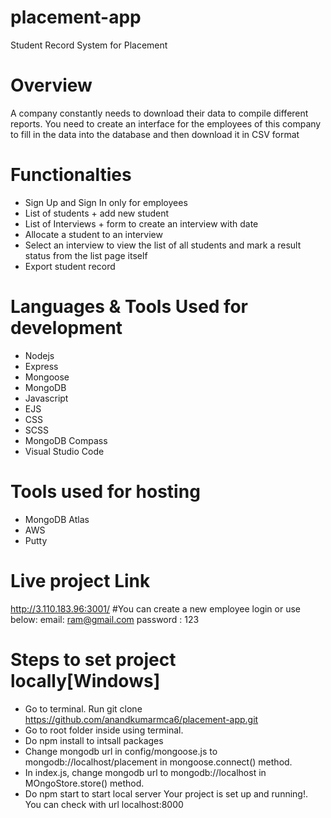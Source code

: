 # placement-app
Student Record System for Placement
# Overview
A company constantly needs to download their data to compile different reports. You need to create an interface for the employees of this company to fill in the data into the database and then download it in CSV format
# Functionalties
-	Sign Up and Sign In only for employees
-	List of students + add new student 
-	List of Interviews + form to create an interview with date
-	Allocate a student to an interview
-	Select an interview to view the list of all students and mark a result status from the list page itself
- Export student record 
# Languages & Tools Used for development
- Nodejs
- Express
- Mongoose
- MongoDB
- Javascript
- EJS
- CSS
- SCSS
- MongoDB Compass
- Visual Studio Code
# Tools used for hosting
- MongoDB Atlas
- AWS
- Putty
# Live project Link
 http://3.110.183.96:3001/
 #You can create a new employee login or use below:
 email: ram@gmail.com
 password : 123
# Steps to set project locally[Windows]
- Go to terminal. Run git clone https://github.com/anandkumarmca6/placement-app.git
-  Go to root  folder inside using terminal.
- Do npm install to intsall packages
- Change mongodb url in config/mongoose.js to mongodb://localhost/placement in mongoose.connect() method.
- In index.js, change mongodb url to mongodb://localhost in MOngoStore.store() method.
- Do npm start to start local server
Your project is set up and running!. You can check with url localhost:8000
